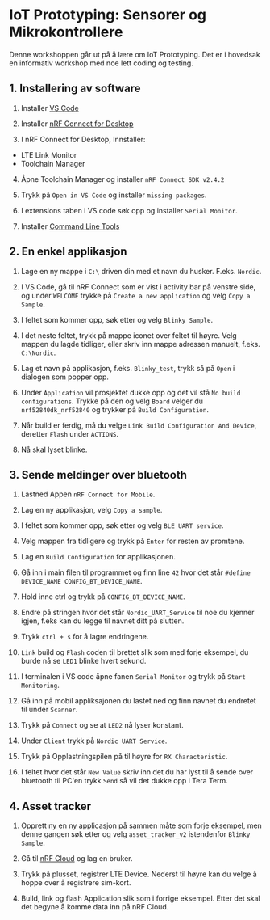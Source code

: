 
# IoT Prototyping: Sensorer og Mikrokontrollere
Denne workshoppen går ut på å lære om IoT Prototyping. Det er i hovedsak en informativ workshop med noe lett coding og testing. 

## 1. Installering av software

1. Installer [VS Code](https://code.visualstudio.com/download)

2. Installer [nRF Connect for Desktop](https://www.nordicsemi.com/Products/Development-tools/nrf-connect-for-desktop/download)
  
 3. I nRF Connect for Desktop, Innstaller:
 - LTE Link Monitor
 - Toolchain Manager 
 
 4. Åpne Toolchain Manager og installer `nRF Connect SDK v2.4.2`
 
 5. Trykk på `Open in VS Code` og installer `missing packages`.

 6. I extensions taben i VS code søk opp og installer `Serial Monitor`.
 
 7. Installer [Command Line Tools](https://www.nordicsemi.com/Products/Development-tools/nRF-Command-Line-Tools/Download#infotabs)
 
 
 ## 2. En enkel applikasjon
 
 1. Lage en ny mappe i `C:\` driven din med et navn du husker. F.eks. `Nordic`.
 
 2. I VS Code, gå til nRF Connect som er vist i activity bar på venstre side, og under `WELCOME` trykke på `Create a new application` og velg `Copy a Sample`.
 
 3.  I feltet som kommer opp, søk etter og velg `Blinky Sample`.
 
 4.  I det neste feltet, trykk på mappe iconet over feltet til høyre. Velg mappen du lagde tidliger, eller skriv inn mappe adressen manuelt, f.eks. `C:\Nordic`.
 
 5.  Lag et navn på applikasjon, f.eks. `Blinky_test`, trykk så på `Open` i dialogen som popper opp.
 
 7. Under `Application` vil prosjektet dukke opp og det vil stå `No build configurations`. Trykke på den og velg `Board` velger du `nrf52840dk_nrf52840` og trykker på `Build Configuration`. 
 
 8. Når build er ferdig, må du velge `Link Build Configuration And Device`, deretter `Flash` under `ACTIONS`. 
 
 9. Nå skal lyset blinke.

## 3. Sende meldinger over bluetooth

1. Lastned Appen `nRF Connect for Mobile`.

2. Lag en ny applikasjon, velg `Copy a sample`.

3. I feltet som kommer opp, søk etter og velg `BLE UART service`.

4. Velg mappen fra tidligere og trykk på `Enter` for resten av promtene.

5. Lag en `Build Configuration` for applikasjonen.

6. Gå inn i main filen til programmet og finn line `42` hvor det står `#define DEVICE_NAME CONFIG_BT_DEVICE_NAME`.

7. Hold inne ctrl og trykk på `CONFIG_BT_DEVICE_NAME`.

8. Endre på stringen hvor det står `Nordic_UART_Service` til noe du kjenner igjen, f.eks kan du legge til navnet ditt på slutten.

9. Trykk `ctrl + s` for å lagre endringene.

10. `Link` build og `Flash` coden til brettet slik som med forje eksempel, du burde nå se `LED1` blinke hvert sekund.

11. I terminalen i VS code åpne fanen `Serial Monitor` og trykk på `Start Monitoring`.

12. Gå inn på mobil appliksajonen du lastet ned og finn navnet du endretet til under `Scanner`.

13. Trykk på `Connect` og se at `LED2` nå lyser konstant.

14. Under `Client` trykk på `Nordic UART Service`.

15. Trykk på Opplastningspilen på til høyre for `RX Characteristic`.

16. I feltet hvor det står `New Value` skriv inn det du har lyst til å sende over bluetooth til PC'en trykk `Send` så vil det dukke opp i Tera Term.

## 4. Asset tracker

1. Opprett ny en ny applicasjon på sammen måte som forje eksempel, men denne gangen søk etter og velg `asset_tracker_v2` istendenfor `Blinky Sample`.

2.  Gå til [nRF Cloud](https://nrfcloud.com) og lag en bruker.

3.  Trykk på plusset, registrer LTE Device. Nederst til høyre kan du velge å hoppe over å registrere sim-kort.

4.  Build, link og flash Application slik som i forrige eksempel. Etter det skal det begyne å komme data inn på nRF Cloud.
